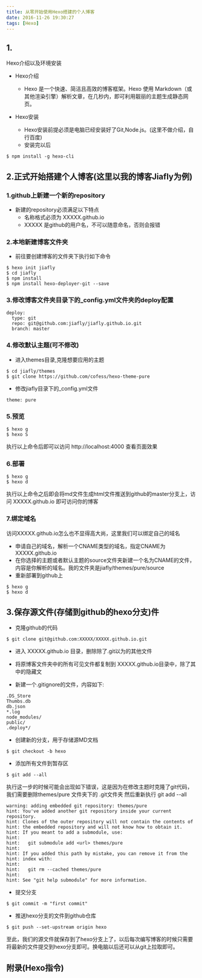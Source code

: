 ```yaml
---
title: 从零开始使用Hexo搭建的个人博客
date: 2016-11-26 19:30:27
tags: [Hexo]
---
```


## 1.
Hexo介绍以及环境安装
- Hexo介绍
  - Hexo 是一个快速、简洁且高效的博客框架。Hexo 使用 Markdown（或其他渲染引擎）解析文章，在几秒内，即可利用靓丽的主题生成静态网页。

- Hexo安装
  - Hexo安装前提必须是电脑已经安装好了Git,Node.js。(这里不做介绍，自行百度) 
  - 安装完以后

```
$ npm install -g hexo-cli
```


## 2.正式开始搭建个人博客(这里以我的博客Jiafly为例)

### 1.github上新建一个新的repository

- 新建的repository必须满足以下特点
  - 名称格式必须为 XXXXX.github.io
  - XXXXX 是github的用户名，不可以随意命名，否则会报错


### 2.本地新建博客文件夹

- 前往要创建博客的文件夹下执行如下命令
```
$ hexo init jiafly
$ cd jiafly
$ npm install
$ npm install hexo-deployer-git --save
```


### 3.修改博客文件夹目录下的_config.yml文件夹的deploy配置

```
deploy:
  type: git
  repo: git@github.com:jiafly/jiafly.github.io.git
  branch: master
```


### 4.修改默认主题(可不修改)

- 进入themes目录,克隆想要应用的主题
```
$ cd jiafly/themes
$ git clone https://github.com/cofess/hexo-theme-pure
```

- 修改jiafly目录下的_config.yml文件
```
theme: pure
```

### 5.预览

```
$ hexo g
$ hexo S
```
执行以上命令后即可以访问 http://localhost:4000 查看页面效果


### 6.部署

```
$ hexo g
$ hexo d
```
执行以上命令之后即会将md文件生成html文件推送到github的master分支上，访问 XXXXX.github.io 即可访问你的博客


### 7.绑定域名

访问XXXXX.github.io怎么也不显得高大尚，这里我们可以绑定自己的域名
- 申请自己的域名，解析一个CNAME类型的域名，指定CNAME为 XXXXX.github.io
- 在你选择的主题或者默认主题的source文件夹新建一个名为CNAME的文件，内容是你解析的域名。我的文件夹是jiafly/themes/pure/source
- 重新部署到github上
```
$ hexo g
$ hexo d
```
 

## 3.保存源文件(存储到github的hexo分支)件

- 克隆github的代码
```
$ git clone git@github.com:XXXXX/XXXXX.github.io.git
```

- 进入 XXXXX.github.io 目录，删除除了.git以为的其他文件

- 将原博客文件夹中的所有可见文件都复制到 XXXXX.github.io目录中，除了其中的隐藏文

- 新建一个.gitignore的文件，内容如下:
```
.DS_Store
Thumbs.db
db.json
*.log
node_modules/
public/
.deploy*/
```

- 创建新的分支，用于存储源MD文档
```
$ git checkout -b hexo
```

- 添加所有文件到暂存区
```
$ git add --all
```

执行这一步的时候可能会出现如下错误，这是因为在修改主题时克隆了git代码，我们需要删除themes/pure 文件夹下的 .git文件夹 然后重新执行 git add --all

```
warning: adding embedded git repository: themes/pure
hint: You've added another git repository inside your current repository.
hint: Clones of the outer repository will not contain the contents of
hint: the embedded repository and will not know how to obtain it.
hint: If you meant to add a submodule, use:
hint:
hint: 	git submodule add <url> themes/pure
hint:
hint: If you added this path by mistake, you can remove it from the
hint: index with:
hint:
hint: 	git rm --cached themes/pure
hint:
hint: See "git help submodule" for more information.
```

- 提交分支
```
$ git commit -m "first commit"
```

- 推送hexo分支的文件到github仓库
```
$ git push --set-upstream origin hexo
```

至此，我们的源文件就保存到了hexo分支上了，以后每次编写博客的时候只需要将最新的文件提交到hexo分支即可。换电脑以后还可以从git上拉取即可。


## 附录(Hexo指令)

